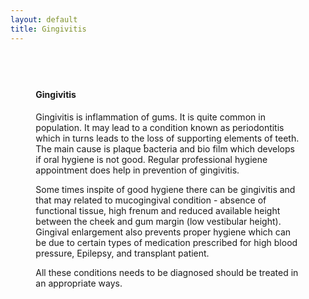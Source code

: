 ```yaml
---
layout: default
title: Gingivitis
---
```

<div class="row">
<div class="primary_color text-light featured-text" style="url() center; padding: 8%;">

<h4>Gingivitis</h4>
<p></p>
<p>Gingivitis is inflammation of gums. It is quite common in population. It may lead to a condition known as periodontitis which in turns leads to the loss of supporting elements of teeth. The main cause is plaque ֠bacteria and bio film which develops if oral hygiene is not good. Regular professional hygiene appointment does help in prevention of gingivitis.
</p>
<p>Some times inspite of good hygiene there can be gingivitis and that may related to mucogingival condition - absence of functional tissue, high frenum and reduced available height between the cheek and gum margin (low vestibular height). Gingival enlargement also prevents proper hygiene which can be due to certain types of medication prescribed for high blood pressure, Epilepsy, and transplant patient.
</p>
<p>
All these conditions needs to be diagnosed should be treated in an appropriate ways.
</p>